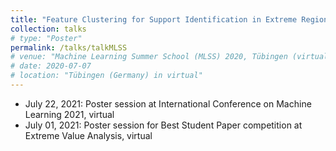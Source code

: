 ```yaml
---
title: "Feature Clustering for Support Identification in Extreme Regions"
collection: talks
# type: "Poster"
permalink: /talks/talkMLSS
# venue: "Machine Learning Summer School (MLSS) 2020, Tübingen (virtual)"
# date: 2020-07-07
# location: "Tübingen (Germany) in virtual"
---
```

- July 22, 2021: Poster session at International Conference on Machine Learning 2021, virtual
- July 01, 2021: Poster session for Best Student Paper competition at Extreme Value Analysis, virtual
